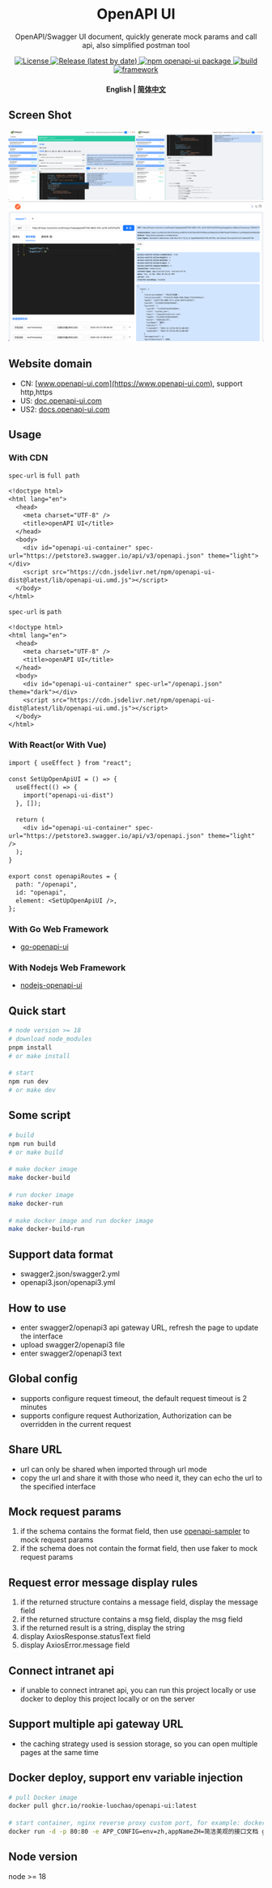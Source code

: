 <h1 align="center">
  OpenAPI UI
</h1>
<p align="center">
OpenAPI/Swagger UI document, quickly generate mock params and call api, also simplified postman tool
</p>
<p align="center">
  <a href="https://github.com/rookie-luochao/openapi-ui/blob/master/LICENSE">
    <img alt="License" src="https://img.shields.io/github/license/rookie-luochao/openapi-ui">
  </a>
  <a href="https://github.com/rookie-luochao/openapi-ui/releases">
    <img alt="Release (latest by date)" src="https://img.shields.io/github/v/release/rookie-luochao/openapi-ui">
  </a>
  <a href="https://www.npmjs.com/package/openapi-ui-dist">
    <img alt="npm openapi-ui package" src="https://img.shields.io/npm/v/openapi-ui-dist.svg">
  </a>
  <a href="https://github.com/rookie-luochao/openapi-ui/actions/workflows/release-ci.yml">
    <img alt="build" src="https://img.shields.io/github/actions/workflow/status/rookie-luochao/openapi-ui/release-ci.yml">
  </a>
  <a href="https://react.dev">
    <img alt="framework" src="https://img.shields.io/badge/framework-react-brightgreen">
  </a>
</p>
<h4 align="center">
  <p>
    <b>English</b> |
    <a href="https://github.com/rookie-luochao/openapi-ui/blob/master/README-zh_CN.md">简体中文</a> 
  </p>
</h4>

## Screen Shot
<div style="display:flex">
  <a href="https://github.com/rookie-luochao/openapi-ui/blob/master/src/assets/screen-shot/openapi-view.png" style="width:50%">
    <img alt="openapi" src="./src/assets/screen-shot/openapi-view.png">
  </a>
  <a href="https://github.com/rookie-luochao/openapi-ui/blob/master/src/assets/screen-shot/openapi-view2.png" style="width:50%">
    <img alt="openapi" src="./src/assets/screen-shot/openapi-view2.png">
  </a>
</div>
<a href="https://github.com/rookie-luochao/openapi-ui/blob/master/src/assets/screen-shot/postman-view.png">
  <img alt="postman" src="./src/assets/screen-shot/postman-view.png">
</a>

## Website domain
* CN: [www.openapi-ui.com](https://www.openapi-ui.com), support http,https
* US: [doc.openapi-ui.com](https://doc.openapi-ui.com)
* US2: [docs.openapi-ui.com](https://docs.openapi-ui.com)

## Usage
### With CDN
`spec-url` is `full path`

```tsx
<!doctype html>
<html lang="en">
  <head>
    <meta charset="UTF-8" />
    <title>openAPI UI</title>
  </head>
  <body>
    <div id="openapi-ui-container" spec-url="https://petstore3.swagger.io/api/v3/openapi.json" theme="light"></div>
    <script src="https://cdn.jsdelivr.net/npm/openapi-ui-dist@latest/lib/openapi-ui.umd.js"></script>
  </body>
</html>
```

`spec-url` is `path`

```tsx
<!doctype html>
<html lang="en">
  <head>
    <meta charset="UTF-8" />
    <title>openAPI UI</title>
  </head>
  <body>
    <div id="openapi-ui-container" spec-url="/openapi.json" theme="dark"></div>
    <script src="https://cdn.jsdelivr.net/npm/openapi-ui-dist@latest/lib/openapi-ui.umd.js"></script>
  </body>
</html>
```

### With React(or With Vue)
```tsx
import { useEffect } from "react";

const SetUpOpenApiUI = () => {
  useEffect(() => {
    import("openapi-ui-dist")
  }, []);

  return (
    <div id="openapi-ui-container" spec-url="https://petstore3.swagger.io/api/v3/openapi.json" theme="light" />
  );
}

export const openapiRoutes = {
  path: "/openapi",
  id: "openapi",
  element: <SetUpOpenApiUI />,
};
```
### With Go Web Framework
- [go-openapi-ui](https://github.com/rookie-luochao/go-openapi-ui)

### With Nodejs Web Framework
- [nodejs-openapi-ui](https://github.com/openapi-ui/nodejs-openapi-ui)

## Quick start
```bash
# node version >= 18
# download node_modules
pnpm install
# or make install

# start
npm run dev
# or make dev
```

## Some script
```bash
# build
npm run build
# or make build

# make docker image
make docker-build

# run docker image
make docker-run

# make docker image and run docker image
make docker-build-run
```

## Support data format
* swagger2.json/swagger2.yml
* openapi3.json/openapi3.yml

## How to use
* enter swagger2/openapi3 api gateway URL, refresh the page to update the interface
* upload swagger2/openapi3 file
* enter swagger2/openapi3 text

## Global config
* supports configure request timeout, the default request timeout is 2 minutes
* supports configure request Authorization, Authorization can be overridden in the current request

## Share URL
* url can only be shared when imported through url mode
* copy the url and share it with those who need it, they can echo the url to the specified interface

## Mock request params
1. if the schema contains the format field, then use [openapi-sampler](https://github.com/Redocly/openapi-sampler) to mock request params
2. if the schema does not contain the format field, then use faker to mock request params

## Request error message display rules
1. if the returned structure contains a message field, display the message field
2. if the returned structure contains a msg field, display the msg field
3. if the returned result is a string, display the string
4. display AxiosResponse.statusText field
5. display AxiosError.message field

## Connect intranet api
* if unable to connect intranet api, you can run this project locally or use docker to deploy this project locally or on the server

## Support multiple api gateway URL
* the caching strategy used is session storage, so you can open multiple pages at the same time

## Docker deploy, support env variable injection
```bash
# pull Docker image
docker pull ghcr.io/rookie-luochao/openapi-ui:latest

# start container, nginx reverse proxy custom port, for example: docker run -d -p 8081:80 ghcr.io/rookie-luochao/openapi-ui:latest
docker run -d -p 80:80 -e APP_CONFIG=env=zh,appNameZH=简洁美观的接口文档 ghcr.io/rookie-luochao/openapi-ui:latest
```

## Node version
node >= 18